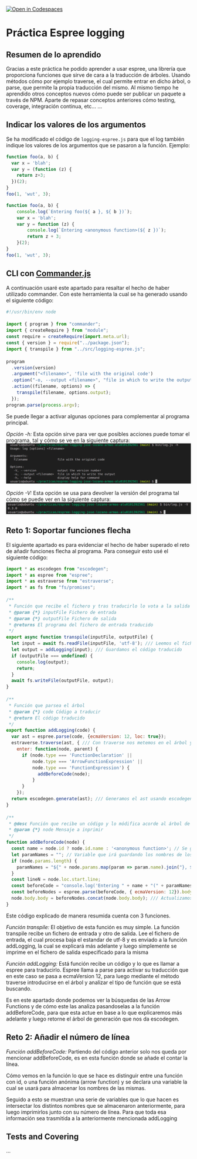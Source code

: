 [![Open in Codespaces](https://classroom.github.com/assets/launch-codespace-f4981d0f882b2a3f0472912d15f9806d57e124e0fc890972558857b51b24a6f9.svg)](https://classroom.github.com/open-in-codespaces?assignment_repo_id=10276738)
# Práctica Espree logging

## Resumen de lo aprendido
Gracias a este práctica he podido aprender a usar espree, una librería que proporciona funciones que sirve de cara a la traducción de árboles. Usando métodos cómo por ejemplo traverse, el cual permite entrar en dicho árbol, o parse, que permite la propia traducción del mismo. Al mismo tiempo he aprendido otros conceptos nuevos cómo puede ser publicar un paquete a través de NPM. Aparte de repasar conceptos anteriores cómo testing, coverage, integración continua, etc...
...

## Indicar los valores de los argumentos

Se ha modificado el código de `logging-espree.js` para que el log también indique los valores de los argumentos que se pasaron a la función. 
Ejemplo:

```javascript
function foo(a, b) {
  var x = 'blah';
  var y = (function (z) {
    return z+3;
  })(2);
}
foo(1, 'wut', 3);
```

```javascript
function foo(a, b) {
    console.log(`Entering foo(${ a }, ${ b })`);
    var x = 'blah';
    var y = function (z) {
        console.log(`Entering <anonymous function>(${ z })`);
        return z + 3;
    }(2);
}
foo(1, 'wut', 3);
```

## CLI con [Commander.js](https://www.npmjs.com/package/commander)

A continuación usaré este apartado para resaltar el hecho de haber utilizado commander. Con este herramienta la cual se ha generado usando el siguiente código:

```javascript
#!/usr/bin/env node

import { program } from "commander";
import { createRequire } from "module";
const require = createRequire(import.meta.url);
const { version } = require("../package.json");
import { transpile } from "../src/logging-espree.js";

program
  .version(version)
  .argument("<filename>", 'file with the original code')
  .option("-o, --output <filename>", "file in which to write the output")
  .action((filename, options) => {
    transpile(filename, options.output);
  });
program.parse(process.argv);
```
Se puede llegar a activar algunas opciones para complementar al programa principal.

*Opción -h:* 
Esta opción sirve para ver que posibles acciones puede tomar el programa, tal y cómo se ve en la siguiente captura:
![captura_h](docs/captura_h_commander.png)

*Opción -V:* 
Esta opción se usa para devolver la versión del programa tal cómo se puede ver en la siguiente captura:
![captura_V](docs/captura_v_commander.png)

## Reto 1: Soportar funciones flecha
El siguiente apartado es para evidenciar el hecho de haber superado el reto de añadir funciones flecha al programa. Para conseguir esto usé el siguiente código:
```javascript
import * as escodegen from "escodegen";
import * as espree from "espree";
import * as estraverse from "estraverse";
import * as fs from "fs/promises";

/**
 * Función que recibe el fichero y tras traducirlo lo vota a la salida
 * @param {*} inputFile Fichero de entrada
 * @param {*} outputFile Fichero de salida
 * @returns El programa del fichero de entrada traducido
 */
export async function transpile(inputFile, outputFile) {
  let input = await fs.readFile(inputFile, 'utf-8'); /// Leemos el fichero y le ponemos formato utf-8
  let output = addLogging(input); /// Guardamos el código traducido
  if (outputFile === undefined) {
    console.log(output);
    return;
  }
  await fs.writeFile(outputFile, output);
}

/**
 * Función que parsea el árbol
 * @param {*} code Código a traducir
 * @return El código traducido
 */
export function addLogging(code) {
  var ast = espree.parse(code, {ecmaVersion: 12, loc: true});
  estraverse.traverse(ast, { /// Con traverse nos metemos en el árbol y buscamos que tipo de node es
    enter: function(node, parent) {
      if (node.type === 'FunctionDeclaration' ||
          node.type === 'ArrowFunctionExpression' ||
          node.type === 'FunctionExpression') {
            addBeforeCode(node);
          }
      }
    });
  return escodegen.generate(ast); /// Generamos el ast usando escodegen
}

/**
 * @desc Función que recibe un código y lo módifica acorde al árbol de espree
 * @param {*} node Mensaje a inprimir
 */
function addBeforeCode(node) {
  const name = node.id ? node.id.name : '<anonymous function>'; // Se guarda si se tiene id o es una función anónima
  let paramNames = ""; // Variable que irá guardando los nombres de los parámetros (array)
  if (node.params.length) { 
    paramNames = "${" + node.params.map(param => param.name).join("}, ${") + "}"; /// Generamos un array con los nombres de los parámetros
  }
  const lineN = node.loc.start.line;
  const beforeCode = "console.log('Entering " + name + "(" + paramNames + ") at line " + lineN + "');"
  const beforeNodes = espree.parse(beforeCode, { ecmaVersion: 12}).body;
  node.body.body = beforeNodes.concat(node.body.body); /// Actualizamos el nuevo body del árbol
}
```
Este código explicado de manera resumida cuenta con 3 funciones.

*Función transpile:* 
El objetivo de esta función es muy simple. La función transpile recibe un fichero de entrada y otro de salida. Lee el fichero de entrada, el cual procesa baja el estandar de utf-8 y es enviado a la función addLogging, la cual se explicará más adelante y luego simplemente se imprime en el fichero de salida especificado para la misma

*Función addLogging:*
Está función recibe un código y lo que es llamar a espree para traducirlo. Espree llama a parse para activar su traducción que en este caso se pasa a ecmaVersion 12, para luego mediante el método traverse introducirse en el árbol y analizar el tipo de función que se está buscando.

Es en este apartado donde podemos ver la búsquedas de las Arrow Functions y de cómo este las analiza pasandoselas a la función addBeforeCode, para que esta actue en base a lo que explicaremos más adelante y luego retorne el árbol de generación que nos da escodegen.

## Reto 2: Añadir el número de línea

*Función addBeforeCode:* 
Partiendo del código anterior solo nos queda por mencionar addBeforeCode, es en esta función donde se añade el contar la línea.

Cómo vemos en la función lo que se hace es distinguir entre una función con id, o una función anónima (arrow function) y se declara una variable la cual se usará para almacenar los nombres de las mismas.

Seguido a esto se muestran una serie de variables que lo que hacen es intersectar los distintos nombres que se almacenaron anteriormente, para luego imprimirlos junto con su número de línea. Para que toda esa información sea trasmitida a la anteriormente mencionada addLogging

## Tests and Covering

...